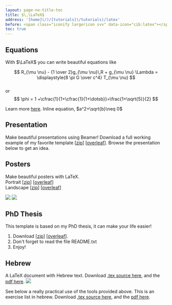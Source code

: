 ```yaml
---
layout: page-no-title-toc
title: $\,\LaTeX$
address: '[home](/)/[tutorials](/tutorials)/latex'
before: <span class="iconify largericon svv" data-icon="cib:latex"></span>
toc: true
---
```


## Equations

With $\LaTeX$ you can write beautiful equations like 

$$
R_{\mu \nu} - {1 \over 2}g_{\mu \nu}\,R + g_{\mu \nu} \Lambda =  \displaystyle{8 \pi G \over c^4} T_{\mu \nu} 
$$   
or  
$$
\phi = 1 +\cfrac{1}{1+\cfrac{1}{1+\dotsb}}=\frac{1+\sqrt{5}}{2}
$$

Learn more [here](https://en.wikibooks.org/wiki/LaTeX/Mathematics). Inline equation, $a^2+\sqrt{b}\neq 0$


## Presentation

Make beautiful presentations using Beamer! Download a full working example of my favorite template [[zip](/latex/beamer/beamer-example.zip)] [[overleaf](https://www.overleaf.com/read/cczsgqqwmfnr)]. Browse the presentation below to get an idea.

<script async class="speakerdeck-embed" data-id="1699e83bfb374866ae7d55a9a59f6125" data-ratio="1.33333333333333" src="//speakerdeck.com/assets/embed.js"></script>

## Posters  

Make beautiful posters with LaTeX.  
Portrait [[zip](https://bitbucket.org/yairmau/notebooks/raw/master/portrait_poster.zip)] [[overleaf](https://www.overleaf.com/read/ghmkxkkscsqs)]  
Landscape [[zip](https://bitbucket.org/yairmau/notebooks/raw/master/landscape_poster.zip)] [[overleaf](https://www.overleaf.com/read/rjdkyjgmcttf)]

![](http://www.bitbucket.org/yairmau/notebooks/raw/master/figures/landscape.png)
![](http://www.bitbucket.org/yairmau/notebooks/raw/master/figures/portrait.png)

## PhD Thesis

This template is based on my PhD thesis, it can make your life easier!

1. Download [[zip](/latex/phd-thesis/phd_template.zip)] [[overleaf](https://www.overleaf.com/read/kfmwyznnxtvz)].
2. Don't forget to read the file README.txt
3. Enjoy!

<script async class="speakerdeck-embed" data-id="67d5c0bb51044919b2d93d5a8db1399c" data-ratio="1.33333333333333" src="//speakerdeck.com/assets/embed.js"></script>

## Hebrew

A LaTeX document with Hebrew text. Download [.tex source here](https://bitbucket.org/yairmau/notebooks/raw/master/tex_heb.tex), and the [pdf here](https://bitbucket.org/yairmau/notebooks/raw/master/tex_heb.pdf).
![](http://www.bitbucket.org/yairmau/notebooks/raw/master/figures/heb_2pages.png)

See below a really practical use of the tools provided above. This is an exercise list in hebrew. Download [.tex source here](https://bitbucket.org/yairmau/notebooks/raw/master/targilim.tex), and the [pdf here](https://bitbucket.org/yairmau/notebooks/raw/master/targilim.pdf).
<!-- ![](/latex/targilim.png) -->

